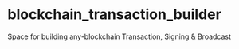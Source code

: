 # blockchain_transaction_builder
Space for building any-blockchain Transaction, Signing &amp; Broadcast
